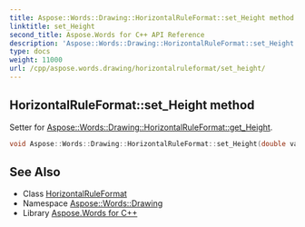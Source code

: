 ```yaml
---
title: Aspose::Words::Drawing::HorizontalRuleFormat::set_Height method
linktitle: set_Height
second_title: Aspose.Words for C++ API Reference
description: 'Aspose::Words::Drawing::HorizontalRuleFormat::set_Height method. Setter for Aspose::Words::Drawing::HorizontalRuleFormat::get_Height in C++.'
type: docs
weight: 11000
url: /cpp/aspose.words.drawing/horizontalruleformat/set_height/
---
```

## HorizontalRuleFormat::set_Height method


Setter for [Aspose::Words::Drawing::HorizontalRuleFormat::get_Height](../get_height/).

```cpp
void Aspose::Words::Drawing::HorizontalRuleFormat::set_Height(double value)
```

## See Also

* Class [HorizontalRuleFormat](../)
* Namespace [Aspose::Words::Drawing](../../)
* Library [Aspose.Words for C++](../../../)
